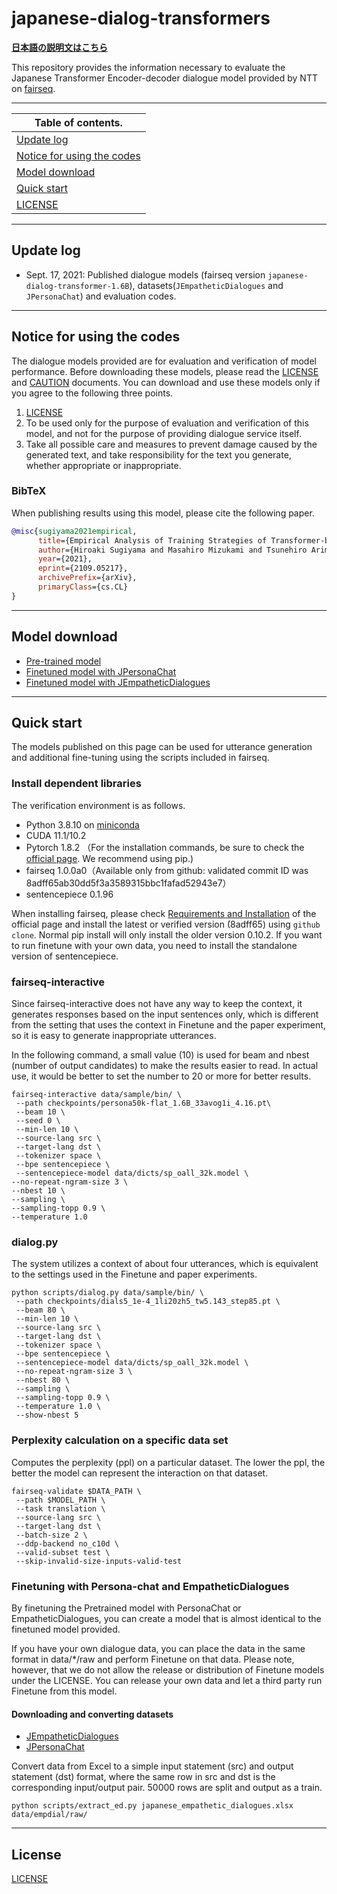 # japanese-dialog-transformers

**[日本語の説明文はこちら](README-jp.md)**

This repository provides the information necessary to evaluate the Japanese Transformer Encoder-decoder dialogue model provided by NTT on [fairseq](https://github.com/pytorch/fairseq).


---

| Table of contents. |
|-|
| [Update log](#update-log) |
| [Notice for using the codes](#before-using) |
| [Model download](#model-download) |
| [Quick start](#quick-start) |
| [LICENSE](LICENSE.md) |

---

## Update log

* Sept. 17, 2021: Published dialogue models (fairseq version `japanese-dialog-transformer-1.6B`), datasets(`JEmpatheticDialogues` and `JPersonaChat`) and evaluation codes.

---

## Notice for using the codes
The dialogue models provided are for evaluation and verification of model performance.
Before downloading these models, please read the [LICENSE](LICENSE.md) and [CAUTION](Notice-jp.md) documents. You can download and use these models only if you agree to the following three points.

1. [LICENSE](LICENSE.md)
2. To be used only for the purpose of evaluation and verification of this model, and not for the purpose of providing dialogue service itself.
3. Take all possible care and measures to prevent damage caused by the generated text, and take responsibility for the text you generate, whether appropriate or inappropriate.

### BibTeX
When publishing results using this model, please cite the following paper.
<!-- You can use the following BibTeX entry for citation if you find our method useful. -->
```BibTeX
@misc{sugiyama2021empirical,
      title={Empirical Analysis of Training Strategies of Transformer-based Japanese Chit-chat Systems}, 
      author={Hiroaki Sugiyama and Masahiro Mizukami and Tsunehiro Arimoto and Hiromi Narimatsu and Yuya Chiba and Hideharu Nakajima and Toyomi Meguro},
      year={2021},
      eprint={2109.05217},
      archivePrefix={arXiv},
      primaryClass={cs.CL}
}
```

---
## Model download
- [Pre-trained model](https://www.dropbox.com/s/k3ugxmr7nw6t86l/japanese-dialog-transformer-1.6B.pt?dl=0)
- [Finetuned model with JPersonaChat](https://www.dropbox.com/s/e5ib6rhsbldup3v/japanese-dialog-transformer-1.6B-persona50k.pt?dl=0)
- [Finetuned model with JEmpatheticDialogues](https://www.dropbox.com/s/laqz0jcgxvpxiy0/japanese-dialog-transformer-1.6B-empdial50k.pt?dl=0)

---

## Quick start

The models published on this page can be used for utterance generation and additional fine-tuning using the scripts included in fairseq.

### Install dependent libraries
The verification environment is as follows.

- Python 3.8.10 on [miniconda](https://repo.anaconda.com/miniconda/Miniconda3-py38_4.10.3-Linux-x86_64.sh)
- CUDA 11.1/10.2
- Pytorch 1.8.2 （For the installation commands, be sure to check the [official page](https://pytorch.org/get-started/locally/). We recommend using pip.)
- fairseq 1.0.0a0（Available only from github: validated commit ID was 8adff65ab30dd5f3a3589315bbc1fafad52943e7）
- sentencepiece 0.1.96

When installing fairseq, please check [Requirements and Installation](https://github.com/pytorch/fairseq#requirements-and-installation) of the official page and install the latest or verified version (8adff65) using `github clone`. Normal pip install will only install the older version 0.10.2.
If you want to run finetune with your own data, you need to install the standalone version of sentencepiece.



### fairseq-interactive
Since fairseq-interactive does not have any way to keep the context, it generates responses based on the input sentences only, which is different from the setting that uses the context in Finetune and the paper experiment, so it is easy to generate inappropriate utterances.

In the following command, a small value (10) is used for beam and nbest (number of output candidates) to make the results easier to read. In actual use, it would be better to set the number to 20 or more for better results.

~~~
fairseq-interactive data/sample/bin/ \
 --path checkpoints/persona50k-flat_1.6B_33avog1i_4.16.pt\
 --beam 10 \
 --seed 0 \
 --min-len 10 \
 --source-lang src \
 --target-lang dst \
 --tokenizer space \
 --bpe sentencepiece \
 --sentencepiece-model data/dicts/sp_oall_32k.model \
--no-repeat-ngram-size 3 \
--nbest 10 \
--sampling \
--sampling-topp 0.9 \
--temperature 1.0 
~~~

### dialog.py
The system utilizes a context of about four utterances, which is equivalent to the settings used in the Finetune and paper experiments.

~~~
python scripts/dialog.py data/sample/bin/ \
 --path checkpoints/dials5_1e-4_1li20zh5_tw5.143_step85.pt \
 --beam 80 \
 --min-len 10 \
 --source-lang src \
 --target-lang dst \
 --tokenizer space \
 --bpe sentencepiece \
 --sentencepiece-model data/dicts/sp_oall_32k.model \
 --no-repeat-ngram-size 3 \
 --nbest 80 \
 --sampling \
 --sampling-topp 0.9 \
 --temperature 1.0 \
 --show-nbest 5
~~~

### Perplexity calculation on a specific data set
Computes the perplexity (ppl) on a particular dataset.
The lower the ppl, the better the model can represent the interaction on that dataset.

~~~
fairseq-validate $DATA_PATH \
 --path $MODEL_PATH \
 --task translation \
 --source-lang src \
 --target-lang dst \
 --batch-size 2 \ 
 --ddp-backend no_c10d \
 --valid-subset test \ 
 --skip-invalid-size-inputs-valid-test 
~~~

### Finetuning with Persona-chat and EmpatheticDialogues
By finetuning the Pretrained model with PersonaChat or EmpatheticDialogues, you can create a model that is almost identical to the finetuned model provided.

If you have your own dialogue data, you can place the data in the same format in data/*/raw and perform Finetune on that data. Please note, however, that we do not allow the release or distribution of Finetune models under the LICENSE. You can release your own data and let a third party run Finetune from this model.

#### Downloading and converting datasets

* [JEmpatheticDialogues](https://www.dropbox.com/s/rkzyeu58p48ndz3/japanese_empathetic_dialogues.xlsx?dl=0)
* [JPersonaChat](https://www.dropbox.com/s/sda9wzexh7ntlij/japanese_persona_chat.xlsx?dl=0)

Convert data from Excel to a simple input statement (src) and output statement (dst) format, where the same row in src and dst is the corresponding input/output pair. 50000 rows are split and output as a train.

~~~
python scripts/extract_ed.py japanese_empathetic_dialogues.xlsx data/empdial/raw/
~~~

---

## License

[LICENSE](LICENSE.md)
